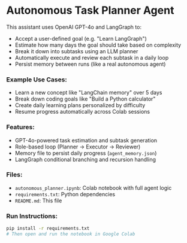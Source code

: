 
# Autonomous Task Planner Agent

This assistant uses OpenAI GPT-4o and LangGraph to:
- Accept a user-defined goal (e.g. "Learn LangGraph")
- Estimate how many days the goal should take based on complexity
- Break it down into subtasks using an LLM planner
- Automatically execute and review each subtask in a daily loop
- Persist memory between runs (like a real autonomous agent)

### Example Use Cases:
- Learn a new concept like "LangChain memory" over 5 days
- Break down coding goals like "Build a Python calculator"
- Create daily learning plans personalized by difficulty
- Resume progress automatically across Colab sessions

### Features:
- GPT-4o-powered task estimation and subtask generation
- Role-based loop (Planner → Executor → Reviewer)
- Memory file to persist daily progress (`agent_memory.json`)
- LangGraph conditional branching and recursion handling

### Files:
- `autonomous_planner.ipynb`: Colab notebook with full agent logic
- `requirements.txt`: Python dependencies
- `README.md`: This file

### Run Instructions:
```bash
pip install -r requirements.txt
# Then open and run the notebook in Google Colab
